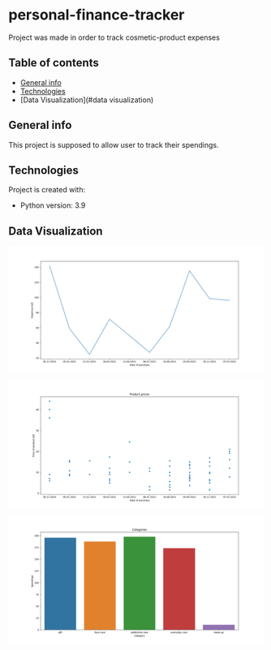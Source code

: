 # personal-finance-tracker
Project was made in order to track cosmetic-product expenses

## Table of contents
* [General info](#general-info)
* [Technologies](#technologies)
* [Data Visualization](#data visualization)

## General info
This project is supposed to allow user to track their spendings.
	
## Technologies
Project is created with:
* Python version: 3.9

## Data Visualization

![ScreenShot](/screenshots/Overall_spendings.png)

![ScreenShot](/screenshots/Figure_1.png)

![ScreenShot](/screenshots/Figure_2.png)

